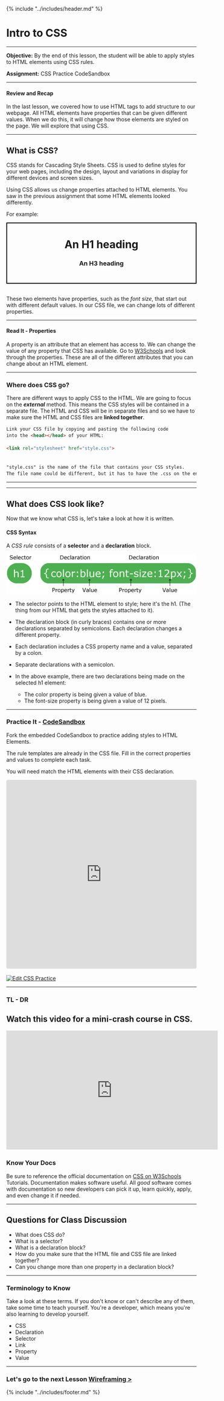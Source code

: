 {% include "../includes/header.md" %}

# Intro to CSS

*****

**Objective:** By the end of this lesson, the student will be able to apply styles to HTML elements using CSS rules.

**Assignment:** CSS Practice CodeSandbox

*****

#### Review and Recap

In the last lesson, we covered how to use HTML tags to add structure to our webpage.
All HTML elements have properties that can be given different values. When we do this, it will change how those elements are styled on the page. We will explore that using CSS.
*****

## What is CSS?

CSS stands for Cascading Style Sheets. CSS is used to define styles for your web pages, including the design, layout and variations in display for different devices and screen sizes.

Using CSS allows us change properties attached to HTML elements.  You saw in the previous assignment that some HTML elements looked differently.  


For example: 
<div style="border:2px solid black; padding-bottom:5%">
<h1 style="text-align: center">An H1 heading</h1>
<h3 style="text-align: center">An H3 heading</h3>
</div>
<br>

These two elements have properties, such as the  *font size*, that start out with different default values. In our CSS file, we can change lots of different properties.

*****

#### Read It - Properties

A property is an attribute that an element has access to. We can change the value of any property that CSS has available.  Go to [W3Schools](https://www.w3schools.com/cssref/default.asp) and look through the properties.  These are all of the different attributes that you can change about an HTML element.

*****

### Where does CSS go?

There are different ways to apply CSS to the HTML.  We are going to focus on the ***external*** method.  This means the CSS styles will be contained in a separate file. The HTML and CSS will be in separate files and so we have to make sure the HTML and CSS files are **linked together**.

```html
Link your CSS file by copying and pasting the following code
into the <head></head> of your HTML:

<link rel="stylesheet" href="style.css">


"style.css" is the name of the file that contains your CSS styles.
The file name could be different, but it has to have the .css on the end.
```

*****
*****

## What does CSS look like?

Now that we know what CSS is, let's take a look at how it is written.

#### CSS Syntax 
A *CSS rule* consists of a **selector** and a **declaration** block.

<p><img src="../images/CodeSandbox/img_selector.gif" alt="CSS selector" class="w3-image"></p>

* The selector points to the HTML element to style; here it's the h1. (The thing from our HTML that gets the styles attached to it).

* The declaration block (in curly braces) contains one or more declarations separated by semicolons. Each declaration changes a different property.

* Each declaration includes a CSS property name and a value, separated by a colon.

* Separate declarations with a semicolon.

* In the above example, there are two declarations being made on the selected h1 element:
  * The color property is being given a value of blue.
  * The font-size property is being given a value of 12 pixels.

******


### Practice It - [CodeSandbox](https://codesandbox.io/s/css-practice-k79ks?fontsize=14&hidenavigation=*theme=dark)

Fork the embedded CodeSandbox to practice adding styles to HTML Elements.

The rule templates are already in the CSS file. Fill in the correct properties and values to complete each task.  

You will need match the HTML elements with their CSS declaration.  

<iframe
     src="https://codesandbox.io/embed/css-practice-k79ks?fontsize=14&hidenavigation=*theme=dark"
     style="width:100%; height:500px; border:0; border-radius: 4px; overflow:hidden;"
     title="CSS Practice"
     allow="accelerometer; ambient-light-sensor; camera; encrypted-media; geolocation; gyroscope; hid; microphone; midi; payment; usb; vr; xr-spatial-tracking"
     sandbox="allow-forms allow-modals allow-popups allow-presentation allow-same-origin allow-scripts allow-autoplay"
   ></iframe>


[![Edit CSS Practice](https://codesandbox.io/static/img/play-codesandbox.svg)](https://codesandbox.io/s/css-practice-k79ks?fontsize=14&hidenavigation=*theme=dark)

******

### TL - DR
Watch this video for a mini-crash course in CSS.
---

<iframe width="560" height="315" src="https://www.youtube.com/embed/3T4BsrBISnI" frameborder="0" allow="accelerometer; autoplay; encrypted-media; gyroscope; picture-in-picture" allowfullscreen></iframe>

### Know Your Docs 

Be sure to reference the official documentation on [CSS on W3Schools](https://www.w3schools.com/css/default.asp) Tutorials. Documentation makes software useful. All *good* software comes with documentation so new developers can pick it up, learn quickly, apply, and even change it if needed.

******

## Questions for Class Discussion

* What does CSS do?
* What is a selector?
* What is a declaration block?
* How do you make sure that the HTML file and CSS file are linked together?
* Can you change more than one property in a declaration block?

*****

### Terminology to Know

Take a look at these terms. If you don't know or can't describe any of them, take some time to teach yourself. You're a developer, which means you're also learning to develop yourself.

* CSS
* Declaration
* Selector
* Link
* Property
* Value

*****


### Let's go to the next Lesson [Wireframing >](Wireframing.md)

{% include "../includes/footer.md" %}

